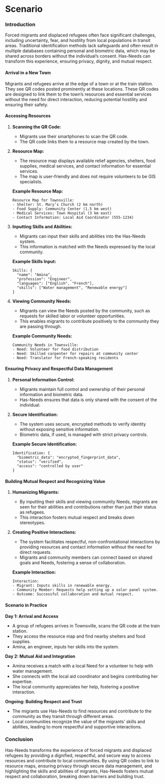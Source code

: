 # Scenario

### Introduction

Forced migrants and displaced refugees often face significant challenges, including uncertainty, fear, and hostility from local populations in transit areas. Traditional identification methods lack safeguards and often result in multiple databases containing personal and biometric data, which may be shared across borders without the individual’s consent. Has-Needs can transform this experience, ensuring privacy, dignity, and mutual respect.

#### **Arrival in a New Town**

Migrants and refugees arrive at the edge of a town or at the train station. They see QR codes posted prominently at these locations. These QR codes are designed to link them to the town’s resources and essential services without the need for direct interaction, reducing potential hostility and ensuring their safety.

#### **Accessing Resources**

1. **Scanning the QR Code:**
   - Migrants use their smartphones to scan the QR code.
   - The QR code links them to a resource map created by the town.

2. **Resource Map:**
   - The resource map displays available relief agencies, shelters, food supplies, medical services, and contact information for essential services.
   - The map is user-friendly and does not require volunteers to be GIS specialists.

   **Example Resource Map:**
   ```plaintext
   Resource Map for Townsville:
   - Shelter: St. Mary’s Church (2 km north)
   - Food Supply: Community Center (1.5 km west)
   - Medical Services: Town Hospital (3 km east)
   - Contact Information: Local Aid Coordinator (555-1234)
   ```

3. **Inputting Skills and Abilities:**
   - Migrants can input their skills and abilities into the Has-Needs system.
   - This information is matched with the Needs expressed by the local community.

   **Example Skills Input:**
   ```plaintext
   Skills: {
     "name": "Amina",
     "profession": "Engineer",
     "languages": ["English", "French"],
     "skills": ["Water management", "Renewable energy"]
   }
   ```

4. **Viewing Community Needs:**
   - Migrants can view the Needs posted by the community, such as requests for skilled labor or volunteer opportunities.
   - This enables migrants to contribute positively to the community they are passing through.

   **Example Community Needs:**
   ```plaintext
   Community Needs in Townsville:
   - Need: Volunteer for food distribution
   - Need: Skilled carpenter for repairs at community center
   - Need: Translator for French-speaking residents
   ```

#### **Ensuring Privacy and Respectful Data Management**

1. **Personal Information Control:**
   - Migrants maintain full control and ownership of their personal information and biometric data.
   - Has-Needs ensures that data is only shared with the consent of the individual.

2. **Secure Identification:**
   - The system uses secure, encrypted methods to verify identity without exposing sensitive information.
   - Biometric data, if used, is managed with strict privacy controls.

   **Example Secure Identification:**
   ```plaintext
   Identification: {
     "biometric_data": "encrypted_fingerprint_data",
     "status": "verified",
     "access": "controlled by user"
   }
   ```

#### **Building Mutual Respect and Recognizing Value**

1. **Humanizing Migrants:**
   - By inputting their skills and viewing community Needs, migrants are seen for their abilities and contributions rather than just their status as refugees.
   - This interaction fosters mutual respect and breaks down stereotypes.

2. **Creating Positive Interactions:**
   - The system facilitates respectful, non-confrontational interactions by providing resources and contact information without the need for direct requests.
   - Migrants and community members can connect based on shared goals and Needs, fostering a sense of collaboration.

   **Example Interaction:**
   ```plaintext
   Interaction:
   - Migrant: Inputs skills in renewable energy.
   - Community Member: Requests help setting up a solar panel system.
   - Outcome: Successful collaboration and mutual respect.
   ```

#### **Scenario in Practice**

**Day 1: Arrival and Access**
- A group of refugees arrives in Townsville, scans the QR code at the train station.
- They access the resource map and find nearby shelters and food supplies.
- Amina, an engineer, inputs her skills into the system.

**Day 2: Mutual Aid and Integration**
- Amina receives a match with a local Need for a volunteer to help with water management.
- She connects with the local aid coordinator and begins contributing her expertise.
- The local community appreciates her help, fostering a positive interaction.

**Ongoing: Building Respect and Trust**
- The migrants use Has-Needs to find resources and contribute to the community as they transit through different areas.
- Local communities recognize the value of the migrants’ skills and abilities, leading to more respectful and supportive interactions.

### Conclusion

Has-Needs transforms the experience of forced migrants and displaced refugees by providing a dignified, respectful, and secure way to access resources and contribute to local communities. By using QR codes to link to resource maps, ensuring privacy through secure data management, and highlighting the skills and abilities of migrants, Has-Needs fosters mutual respect and collaboration, breaking down barriers and building trust.
